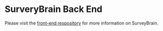 # SurveryBrain Back End

Please visit the [front-end respository](https://github.com/cmacnamara/survey-brain-front-end) for more information on SurveyBrain.